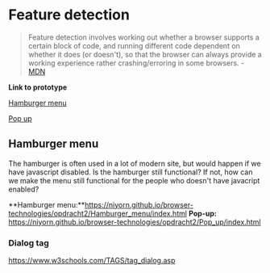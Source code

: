

# Feature detection
>Feature detection involves working out whether a browser supports a certain block of code, and running different code dependent on whether it does (or doesn't), so that the browser can always provide a working experience rather crashing/erroring in some browsers. - [MDN](https://developer.mozilla.org/en-US/docs/Learn/Tools_and_testing/Cross_browser_testing/Feature_detection)

__Link to prototype__

[Hamburger menu](https://niyorn.github.io/browser-technologies/opdracht2/Hamburger_menu/index.html)

[Pop up](https://niyorn.github.io/browser-technologies/opdracht2/Pop_up/index.html)

## Hamburger menu
The hamburger is often used in a lot of modern site, but would happen if we have javascript disabled. Is the hamburger still functional? If not, how can we make the menu still functional for the people who doesn't have javacript enabled?




**Hamburger menu:**https://niyorn.github.io/browser-technologies/opdracht2/Hamburger_menu/index.html
**Pop-up:** https://niyorn.github.io/browser-technologies/opdracht2/Pop_up/index.html

### Dialog tag
https://www.w3schools.com/TAGS/tag_dialog.asp
